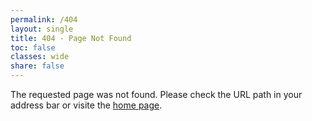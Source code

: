 ```yaml
---
permalink: /404
layout: single
title: 404 - Page Not Found
toc: false
classes: wide
share: false
---
```


The requested page was not found. Please check the URL path in your address bar or visite the [home page](/).
